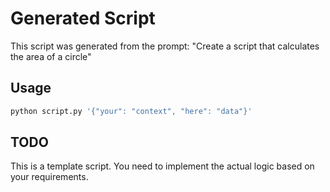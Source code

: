 # Generated Script

This script was generated from the prompt: "Create a script that calculates the area of a circle"

## Usage

```bash
python script.py '{"your": "context", "here": "data"}'
```

## TODO

This is a template script. You need to implement the actual logic based on your requirements.
